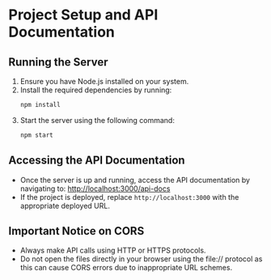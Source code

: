 # Project Setup and API Documentation

## Running the Server

1. Ensure you have Node.js installed on your system.
2. Install the required dependencies by running:
   ```bash
   npm install
   ```
3. Start the server using the following command:
   ```bash
   npm start
   ```

## Accessing the API Documentation

- Once the server is up and running, access the API documentation by navigating to:
  [http://localhost:3000/api-docs](http://localhost:3000/api-docs)
- If the project is deployed, replace `http://localhost:3000` with the appropriate deployed URL.

## Important Notice on CORS

- Always make API calls using HTTP or HTTPS protocols.
- Do not open the files directly in your browser using the file:// protocol as this can cause CORS errors due to inappropriate URL schemes.
